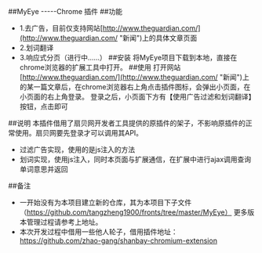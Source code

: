 ##MyEye    -----Chrome 插件
##功能
-	1.去广告，目前仅支持网站[http://www.theguardian.com/](http://www.theguardian.com/ "新闻")上的具体文章页面
-	2.划词翻译
-	3.响应式分页（进行中……）
##安装
将MyEye项目下载到本地，直接在chrome浏览器的扩展工具中打开。
##使用
打开网站[http://www.theguardian.com/](http://www.theguardian.com/ "新闻")上的某一篇文章后，在chrome浏览器右上角点击插件图标，会弹出小页面，在小页面的右上角登录。
登录之后，小页面下方有【使用广告过滤和划词翻译】按钮，点击即可

##说明
本插件借用了扇贝网开发者工具提供的原插件的架子，不影响原插件的正常使用。扇贝网要先登录才可以调用其API。
-   过滤广告实现，使用的是js注入的方法
-   划词实现，使用js注入，同时本页面与扩展通信，在扩展中进行ajax调用查询单词意思并返回


##备注
-   一开始没有为本项目建立新的仓库，其为本项目下子文件（https://github.com/tangzheng1900/fronts/tree/master/MyEye）
更多版本管理过程请参考上地址。
-   本次开发过程中借用一些他人轮子，借用插件地址：https://github.com/zhao-gang/shanbay-chromium-extension


